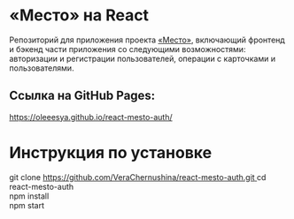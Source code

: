 # «Место» на React  
Репозиторий для приложения проекта [«Место»](https://github.com/Oleeesya/mesto-react), включающий фронтенд и бэкенд части приложения со следующими возможностями: авторизации и регистрации пользователей, операции с карточками и пользователями.  


## Ссылка на GitHub Pages:

https://oleeesya.github.io/react-mesto-auth/  

# Инструкция по установке  

git clone [https://github.com/VeraChernushina/react-mesto-auth.git  ](https://github.com/Oleeesya/mesto-react)
cd react-mesto-auth  
npm install  
npm start  
